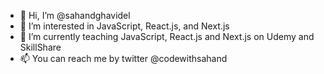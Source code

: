 - 👋 Hi, I’m @sahandghavidel
- 👀 I’m interested in JavaScript, React.js, and Next.js
- 🌱 I’m currently teaching JavaScript, React.js and Next.js on Udemy and SkillShare
- 📫 You can reach me by twitter @codewithsahand

<!---
sahandghavidel/sahandghavidel is a ✨ special ✨ repository because its `README.md` (this file) appears on your GitHub profile.
You can click the Preview link to take a look at your changes.
--->
